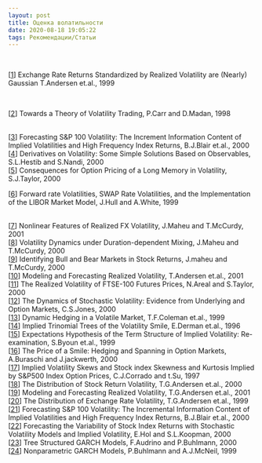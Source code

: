 ```yaml
---
layout: post
title: Оценка волатильности
date: 2020-08-18 19:05:22
tags: Рекомендации/Статьи
---
```


<br>


<p class="references">
               
[<a href="http://www.smartquant.com/references/Volatility/vol1.pdf">1</a>] Exchange Rate Returns
      Standardized by Realized Volatility are (Nearly) Gaussian T.Andersen et.al., 1999
      
<br>      
        
[<a href="http://www.smartquant.com/references/Volatility/vol2.pdf">2</a>]
                  Towards a Theory of Volatility Trading, P.Carr and D.Madan,
                  1998
   
<br>     
[<a href="http://www.smartquant.com/references/Volatility/vol3.pdf">3</a>]
                  Forecasting S&amp;P 100 Volatility: The Increment Information
                  Content of Implied Volatilities and High Frequency Index
                  Returns, B.J.Blair et.al., 2000
   
<br>     
[<a href="http://www.smartquant.com/references/Volatility/vol4.pdf">4</a>]
                  Derivatives on Volatility: Some Simple Solutions Based on
                  Observables, S.L.Hestib and S.Nandi, 2000
   
<br>     
[<a href="http://www.smartquant.com/references/Volatility/vol5.pdf">5</a>]
                  Consequences for Option Pricing of a Long Memory in
                  Volatility, S.J.Taylor, 2000

<br>   
     
[<a href="http://www.smartquant.com/references/Volatility/vol6.pdf">6</a>]
      Forward rate Volatilities, SWAP Rate Volatilities, and the Implementation
      of the LIBOR Market Model, J.Hull and A.White, 1999
   
<br>     
[<a href="http://www.smartquant.com/references/Volatility/vol7.pdf">7</a>]
      Nonlinear Features of Realized FX Volatility, J.Maheu and T.McCurdy, 2001
   
<br>     
[<a href="http://www.smartquant.com/references/Volatility/vol8.pdf">8</a>]
      Volatility Dynamics under Duration-dependent Mixing, J.Maheu and T.McCurdy,
      2000
   
<br>     
[<a href="http://www.smartquant.com/references/Volatility/vol9.pdf">9</a>]
      Identifying Bull and Bear Markets in Stock Returns, J.maheu and T.McCurdy,
      2000
   
<br>     
[<a href="http://www.smartquant.com/references/Volatility/vol10.pdf">10</a>]
      Modeling and Forecasting Realized Volatility, T.Andersen et.al., 2001
   
<br>     
[<a href="http://www.smartquant.com/references/Volatility/vol11.pdf">11</a>]
      The Realized Volatility of FTSE-100 Futures Prices, N.Areal and S.Taylor,
      2000

<br>     
[<a href="http://www.smartquant.com/references/Volatility/vol12.pdf">12</a>]
The Dynamics of Stochastic Volatility: Evidence from Underlying and Option
Markets, C.S.Jones, 2000 

<br>     
[<a href="http://www.smartquant.com/references/Volatility/vol13.pdf">13</a>]
Dynamic Hedging in a Volatile Market, T.F.Coleman et.al., 1999

<br>     
[<a href="http://www.smartquant.com/references/Volatility/vol14.pdf">14</a>]
Implied Trinomial Trees of the Volatility Smile, E.Derman et.al., 1996

<br>     
[<a href="http://www.smartquant.com/references/Volatility/vol15.pdf">15</a>]
Expectations Hypothesis of the Term Structure of Implied Volatility: Re-examination,
S.Byoun et.al., 1999

<br>     
[<a href="http://www.smartquant.com/references/Volatility/vol16.pdf">16</a>]
The Price of a Smile: Hedging and Spanning in Option Markets,
A.Buraschi and J.jackwerth, 2000

<br>     
[<a href="http://www.smartquant.com/references/Volatility/vol17.pdf">17</a>]
Implied Volatility Skews and Stock index Skewness and Kurtosis Implied by S&P500
 Index Option Prices, C.J.Corrado and t.Su, 1997
<br>     
[<a href="http://www.smartquant.com/references/Volatility/vol18.pdf">18</a>]
The Distribution of Stock Return Volatility, T.G.Andersen et.al., 2000	
<br>     
[<a href="http://www.smartquant.com/references/Volatility/vol19.pdf">19</a>]
Modeling and Forecasting Realized Volatility, T.G.Andersen et.al., 2001	
<br>     
[<a href="http://www.smartquant.com/references/Volatility/vol20.pdf">20</a>]
The Distribution of Exchange Rate Volatility, T.G.Andersen et.al., 1999

<br>     
[<a href="http://www.smartquant.com/references/Volatility/vol21.pdf">21</a>]
Forecasting S&P 100 Volatility: The Incremental Information Content of Implied
Volatilities and High Frequency Index Returns, B.J.Blair et.al., 2000

<br>     
[<a href="http://www.smartquant.com/references/Volatility/vol22.pdf">22</a>]
Forecasting the Variability of Stock Index Returns with Stochastic Volatility
Models and Implied Volatility, E.Hol and S.L.Koopman, 2000

<br>     
[<a href="http://www.smartquant.com/references/Volatility/vol23.pdf">23</a>]
Tree Structured GARCH Models, F.Audrino and P.Buhlmann, 2000

<br>     
[<a href="http://www.smartquant.com/references/Volatility/vol24.pdf">24</a>]
Nonparametric GARCH Models, P.Buhlmann and A.J.McNeil, 1999

</p>
